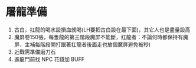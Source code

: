 # 屠龍準備
1. 古白，扛龍的喝水設損血就喝(LH要把古白設在最下面)，其它人也是盡量設高
2. 魔屏卷150張，每隻龍的第三階段魔屏不能斷，扛龍者：不論何時都保持有魔屏，主補每階段開打跟著扛龍者後面走也放個魔屏避免被秒)
3. 近戰需準備磨刀石
4. 進龍門前找 NPC 花錢加 BUFF
